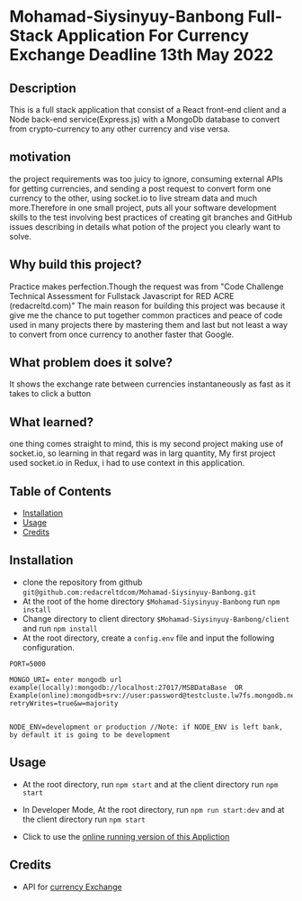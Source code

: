 # Mohamad-Siysinyuy-Banbong Full-Stack Application For Currency Exchange Deadline 13th May 2022

## Description


This is a full stack application that consist of a React front-end client and a Node back-end service(Express.js) with a MongoDb database to convert from crypto-currency to any other currency and vise versa.

## motivation
  the project requirements was too juicy to ignore, consuming external APIs for getting currencies, and sending a post request to convert form one currency to the other, using socket.io to live stream data and much more.Therefore in one small project, puts all your software development skills to the test involving best practices of creating git branches and GitHub issues describing in details what potion of the project you clearly want to solve.


## Why build this project?

  Practice makes perfection.Though the request was from "Code Challenge Technical Assessment for Fullstack Javascript for RED ACRE (redacreltd.com)" The main reason for building this project was because it give me the chance to put together common practices and peace of code used in many projects there by mastering them and last but not least a way to convert from once currency to another faster that Google.
## What problem does it solve?

  It shows the exchange rate between currencies instantaneously as fast as it takes to click a button

## What learned?
  one thing comes straight to mind, this is my second project making use of socket.io, so learning in that regard was in larg quantity, My first project used socket.io in Redux, i had to use context in this application.

## Table of Contents

- [Installation](#installation)
- [Usage](#usage)
- [Credits](#credits)


## Installation

- clone the repository from github ```git@github.com:redacreltdcom/Mohamad-Siysinyuy-Banbong.git```
- At the root of the home directory ```$Mohamad-Siysinyuy-Banbong``` run ```npm install```
- Change directory to client directory ```$Mohamad-Siysinyuy-Banbong/client``` and run ```npm install```
- At the root directory, create a ```config.env``` file and input the following configuration.
```
PORT=5000

MONGO_URI= enter mongodb url example(locally):mongodb://localhost:27017/MSBDataBase  OR Example(online):mongodb+srv://user:password@testcluste.lw7fs.mongodb.net/MSBDatabase?retryWrites=true&w=majority


NODE_ENV=development or production //Note: if NODE_ENV is left bank, by default it is going to be development

```

## Usage
- At the root directory, run ```npm start``` and at the client directory run ```npm start```
- In Developer Mode, At the root directory, run ```npm run start:dev``` and at the client directory run ```npm start```

- Click to use the  [online running version of this Appliction ](https://currency-exchang-app.herokuapp.com/)
## Credits
- API for [currency Exchange ](https://api.exchangerate.host)

